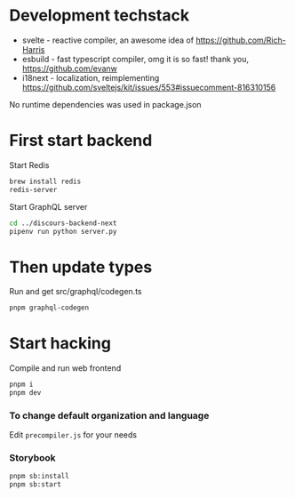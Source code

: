# Development techstack

- svelte - reactive compiler, an awesome idea of https://github.com/Rich-Harris
- esbuild - fast typescript compiler, omg it is so fast! thank you, https://github.com/evanw
- i18next - localization, reimplementing https://github.com/sveltejs/kit/issues/553#issuecomment-816310156

No runtime dependencies was used in package.json

# First start backend

Start Redis

```sh
brew install redis
redis-server
```

Start GraphQL server

```sh
cd ../discours-backend-next
pipenv run python server.py
```

# Then update types

Run and get src/graphql/codegen.ts
```sh
pnpm graphql-codegen
```

# Start hacking

Compile and run web frontend 

```sh
pnpm i
pnpm dev
```

### To change default organization and language

Edit `precompiler.js` for your needs

### Storybook

```sh
pnpm sb:install
pnpm sb:start
```
